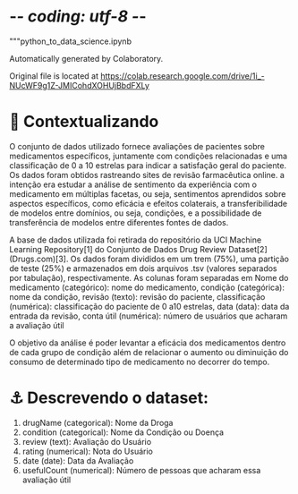 # -_- coding: utf-8 -_-

"""python_to_data_science.ipynb

Automatically generated by Colaboratory.

Original file is located at
https://colab.research.google.com/drive/1i_-NUcWF9g1Z-JMICohdXOHUjBbdFXLy

# 📖 Contextualizando

O conjunto de dados utilizado fornece avaliações de pacientes sobre medicamentos
específicos, juntamente com condições relacionadas e uma classificação de 0 a 10 estrelas para
indicar a satisfação geral do paciente. Os dados foram obtidos rastreando sites de revisão
farmacêutica online. a intenção era estudar a análise de sentimento da experiência com o
medicamento em múltiplas facetas, ou seja, sentimentos aprendidos sobre aspectos específicos,
como eficácia e efeitos colaterais, a transferibilidade de modelos entre domínios, ou seja, condições,
e a possibilidade de transferência de modelos entre diferentes fontes de dados.

A base de dados utilizada foi retirada do repositório da UCI Machine Learning Repository[1]
do Conjunto de Dados Drug Review Dataset[2] (Drugs.com)[3]. Os dados foram divididos em um
trem (75%), uma partição de teste (25%) e armazenados em dois arquivos .tsv (valores separados
por tabulação), respectivamente. As colunas foram separadas em Nome do medicamento
(categórico): nome do medicamento, condição (categórica): nome da condição, revisão (texto):
revisão do paciente, classificação (numérica): classificação do paciente de 0 a10 estrelas, data
(data): data da entrada da revisão, conta útil (numérica): número de usuários que acharam a
avaliação útil

O objetivo da análise é poder levantar a eficácia dos medicamentos dentro de cada grupo de
condição além de relacionar o aumento ou diminuição do consumo de determinado tipo de
medicamento no decorrer do tempo.

# ⚓ Descrevendo o dataset:

1. drugName (categorical): Nome da Droga
2. condition (categorical): Nome da Condição ou Doença
3. review (text): Avaliação do Usuário
4. rating (numerical): Nota do Usuário
5. date (date): Data da Avaliação
6. usefulCount (numerical): Número de pessoas que acharam essa avaliação útil
